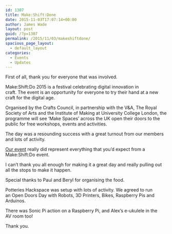 ```yaml
---
id: 1307
title: Make:Shift:Done
date: 2015-11-03T17:07:14+00:00
author: James Wade
layout: post
guid: /?p=1307
permalink: /2015/11/03/makeshiftdone/
spacious_page_layout:
  - default_layout
categories:
  - Events
  - Updates
---
```

First of all, thank you for everyone that was involved.

Make:Shift:Do 2015 is a festival celebrating digital innovation in craft. The event is an opportunity for everyone to try their hand at a new craft for the digital age.

Organised by the Crafts Council, in partnership with the V&A, The Royal Society of Arts and the Institute of Making at University College London, the programme will see ‘Make Spaces’ across the UK open their doors to the public for free workshops, events and activities.

The day was a resounding success with a great turnout from our members and lots of activity.

[Our event](/events/makeshiftdo/makeshiftdo-2015/) really did represent everything that you&#8217;d expect from a Make:Shift:Do event.

I can&#8217;t thank you all enough for making it a great day and really pulling out all the stops to make it happen.

Special thanks to Paul and Beryl for organising the food.

Potteries Hackspace was setup with lots of activity. We agreed to run an Open Doors Day with Robots, 3D Printers, Bikes, Raspberry Pis and Arduinos.

There was Sonic Pi action on a Raspberry Pi, and Alex&#8217;s e-ukulele in the AV room too!

Thank you.
